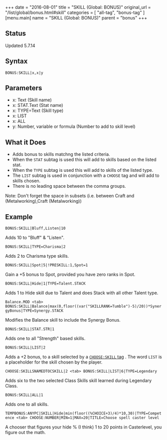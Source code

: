 +++
date = "2016-08-01"
title = "SKILL (Global: BONUS)"
original_url = "/list/global/bonus.html#skill"
categories = [ "all-tag", "bonus-tag" ]
[menu.main]
    name = "SKILL (Global: BONUS)"
    parent = "bonus"
+++

## Status

Updated 5.7.14

## Syntax

`BONUS:SKILL|x,x|y`

## Parameters

-   x: Text (Skill name)
-   x: STAT.Text (Stat name)
-   x: TYPE=Text (Skill type)
-   x: LIST
-   x: ALL
-   y: Number, variable or formula (Number to add to
    skill level)



What it Does
------------

-   Adds bonus to skills matchng the listed criteria.
-   When the `STAT` subtag is used this will add to skills based on the
    listed stat.
-   When the `TYPE` subtag is used this will add to skills of the
    listed type.
-   The `LIST` subtag is used in conjunction with a `CHOOSE` tag and
    will add to skills chosen.
-   There is no leading space between the comma groups.

Note: Don't forget the space in subsets (i.e. between Craft and
(Metalworking),Craft (Metalworking))

Example
-------

`BONUS:SKILL|Bluff,Listen|10`

Adds 10 to "Bluff" & "Listen".

`BONUS:SKILL|TYPE=Charisma|2`

Adds 2 to Charisma type skills.

`BONUS:SKILL|Spot|5|!PRESKILL:1,Spot=1`

Gain a +5 bonus to Spot, provided you have zero ranks in Spot.

`BONUS:SKILL|Hide|1|TYPE=Talent.STACK`

Adds 1 to Hide skill due to Talent and does Stack with all other Talent
type.

`Balance.MOD <tab> BONUS:SKILL|Balance|max(0,floor((var("SKILLRANK=Tumble")-5)/20))*SynergyBonus|TYPE=Synergy.STACK`

Modifies the Balance skill to include the Synergy Bonus.

`BONUS:SKILL|STAT.STR|1`

Adds one to all "Strength" based skills.

`BONUS:SKILL|LIST|2`

Adds a +2 bonus, to a skill selected by a [`CHOOSE:SKILL`
tag](/list/global/choose/skill.html) . The word `LIST` is a placeholder
for the skill chosen by the player.

`CHOOSE:SKILLSNAMEDTOCSKILL|2 <tab> BONUS:SKILL|LIST|6|TYPE=Legendary`

Adds six to the two selected Class Skills skill learned during Legendary
Class.

`BONUS:SKILL|ALL|1`

Adds one to all skills.

`TEMPBONUS:ANYPC|SKILL|Hide|min(floor((%CHOICE+3)/4)*10,30)|TYPE=Competence <tab> CHOOSE:NUMBER|MIN=1|MAX=20|TITLE=Choose spell caster level`

A chooser that figures your hide % (I think) 1 to 20 points in
Casterlevel, you figure out the math.


